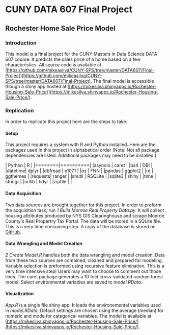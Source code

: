 # CUNY DATA 607 Final Project

## Rochester Home Sale Price Model

### Introduction

This model is a final project for the CUNY Masters in Data Science DATA 607 course. It predicts the sales price of a home based on a few characteristics.  All source code is available at [https://github.com/mikeasilva/CUNY-SPS/tree/master/DATA607/Final-Project](https://github.com/mikeasilva/CUNY-SPS/tree/master/DATA607/Final-Project).  The final model is accessible though a shiny app hosted at [https://mikesilva.shinyapps.io/Rochester-Housing-Sale-Price/](https://mikesilva.shinyapps.io/Rochester-Housing-Sale-Price/).

### Replication

In order to replicate this project here are the steps to take:

#### Setup

This project requires a system with R and Python installed.  Here are the packages used in this project in alphabetical order (Note: Not all package dependencies are listed.  Additional packages may need to be installed.)

| Python | R        |
|========|==========|
|asyncio | caret    |
|bs4     | DBI      | 
|datetime| dplyr    |
|dbfread | e1071    |
|os      | FNN      |
|pandas  | ggplot2  |
|re      | ggthemes |
|requests| ranger   |
|shutil  | RSQLite  |
|sqlite3 | shiny    |
|time    | stringr  |
|urllib  | tidyr    |
|zipfile |          |

#### Data Acquisition

Two data sources are brought together for this project.  In order to preform the acquisition task, run *1 Build Monroe Real Property Data.py*.  It will collect housing attributes produced by NYS GIS Clearinghouse and scrape Monroe County's Real Propertry Tax Portal.  The data will be stored in a SQLite file.  This is a very time consuming step.  A copy of the database is stored on [GitHub](https://github.com/mikeasilva/CUNY-SPS/raw/9a2023b57a466550646c9190076a53d51ef09ef2/data/Monroe%20Real%20Property%20Data.db.tar.gz).

#### Data Wrangling and Model Creation

*2 Create Model.R* handles both the data wrangling and model creation.  Data from these two sources are combined, cleaned and prepared for modeling.  Variable selection is preformed using recursive feature elimination.  This is a very time intensive step!  Users may want to choose to comment out those lines.  The caret package generates a 10 fold cross-validated random forest model.  Select environmental variables are saved to *model.RData*.

#### Visualization

*App.R* is a single file shiny app.  It loads the environemental variables used in *model.RData*.  Default settings are chosen using the average (median) for numeric and mode for categorical variables.  The model is available at [https://mikesilva.shinyapps.io/Rochester-Housing-Sale-Price/](https://mikesilva.shinyapps.io/Rochester-Housing-Sale-Price/).
